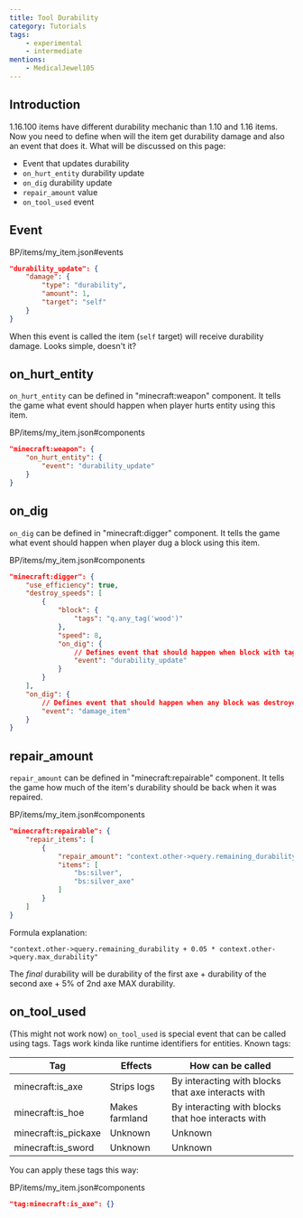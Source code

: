 ```yaml
---
title: Tool Durability
category: Tutorials
tags:
    - experimental
    - intermediate
mentions:
    - MedicalJewel105
---
```


## Introduction

1.16.100 items have different durability mechanic than 1.10 and 1.16 items.
Now you need to define when will the item get durability damage and also an event that does it.
What will be discussed on this page:

-	Event that updates durability
-	`on_hurt_entity` durability update
-	`on_dig` durability update
-	`repair_amount` value
-	`on_tool_used` event

## Event

<CodeHeader>BP/items/my_item.json#events</CodeHeader>

```json
"durability_update": {
    "damage": {
        "type": "durability",
        "amount": 1,
        "target": "self"
    }
}
```

When this event is called the item (`self` target) will receive durability damage.
Looks simple, doesn't it?

## on_hurt_entity

`on_hurt_entity` can be defined in "minecraft:weapon" component. It tells the game what event should happen when player hurts entity using this item.

<CodeHeader>BP/items/my_item.json#components</CodeHeader>

```json
"minecraft:weapon": {
    "on_hurt_entity": {
        "event": "durability_update"
    }
}
```

## on_dig

`on_dig` can be defined in "minecraft:digger" component. It tells the game what event should happen when player dug a block using this item.

<CodeHeader>BP/items/my_item.json#components</CodeHeader>

```json
"minecraft:digger": {
    "use_efficiency": true,
    "destroy_speeds": [
        {
            "block": {
                "tags": "q.any_tag('wood')"
            },
            "speed": 8,
            "on_dig": {
				// Defines event that should happen when block with tag wood was dug.
                "event": "durability_update"
            }
        }
    ],
    "on_dig": {
		// Defines event that should happen when any block was destroyed.
        "event": "damage_item"
    }
}
```

## repair_amount

`repair_amount` can be defined in "minecraft:repairable" component. It tells the game how much of the item's durability should be back when it was repaired.

<CodeHeader>BP/items/my_item.json#components</CodeHeader>

```json
"minecraft:repairable": {
    "repair_items": [
        {
            "repair_amount": "context.other->query.remaining_durability + 0.05 * context.other->query.max_durability",
            "items": [
                "bs:silver",
                "bs:silver_axe"
            ]
        }
    ]
}
```

Formula explanation:

`"context.other->query.remaining_durability + 0.05 * context.other->query.max_durability"`

The _final_ durability will be durability of the first axe + durability of the second axe + 5% of 2nd axe MAX durability.

## on_tool_used

(This might not work now)
`on_tool_used` is special event that can be called using tags.
Tags work kinda like runtime identifiers for entities.
Known tags:

| Tag                  | Effects           | How can be called                                  |
| -------------------- | ----------------- | -------------------------------------------------- |
| minecraft:is_axe     | Strips logs       | By interacting with blocks that axe interacts with |
| minecraft:is_hoe     | Makes farmland    | By interacting with blocks that hoe interacts with |
| minecraft:is_pickaxe | Unknown           | Unknown                                            |
| minecraft:is_sword   | Unknown           | Unknown                                            |

You can apply these tags this way:

<CodeHeader>BP/items/my_item.json#components</CodeHeader>

```json
"tag:minecraft:is_axe": {}
```
